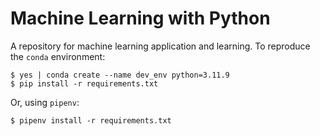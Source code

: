 # Machine Learning with Python

A repository for machine learning application and learning. To reproduce the `conda` environment:

```shell
$ yes | conda create --name dev_env python=3.11.9
$ pip install -r requirements.txt
```

Or, using `pipenv`:

```shell
$ pipenv install -r requirements.txt
```